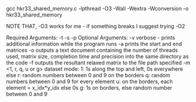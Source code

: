 gcc hkr33_shared_memory.c -lpthread -O3 -Wall -Wextra -Wconversion -o hkr33_shared_memory

NOTE THAT, -O3 works for me - if something breaks I suggest trying -O2

Required Arguments:
	-t <number of threads>
	-s <width of matrix>
	-p <precision>
Optional Arguments:
	-v verbose - prints additional information while the program runs
	-a prints the start and end matrices
	-o outputs a text document containing the number of threads used, matrix size, completion time and precision into the same directory as the code
	-f <filename> outputs the resultant relaxed matrix to the file path specified
	-m <1, r, q, u or g> dataset mode: 
		1: 1s along the top and left, 0s everywhere else
		r: random numbers between 0 and 9 on the borders
		q: random numbers between 0 and 9 for every element
		u: on the borders, each element = x_idx*y_idx else 0s 
		g: 1s on borders, else random number between 0 and 9